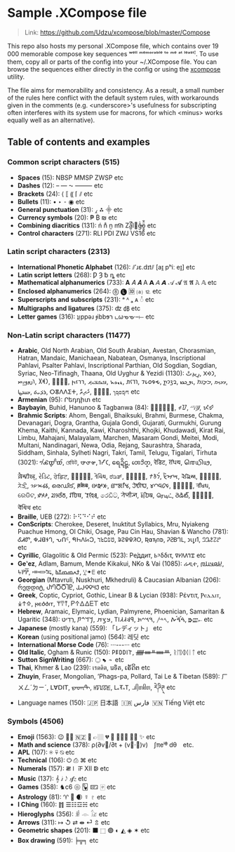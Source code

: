 
# Sample .XCompose file

> Link: https://github.com/Udzu/xcompose/blob/master/Compose

This repo also hosts my personal .XCompose file, which contains over 19 000 memorable compose key sequences ʷᵉˡˡ ᵐᵉᵐᵒʳᵃᵇˡᵉ ᵗᵒ ᵐᵉ ᵃᵗ ˡᵉᵃˢᵗꜝ. To use them, copy all or parts of the config into your ~/.XCompose file. You can browse the sequences either directly in the config or using the [xcompose](https://github.com/Udzu/xcompose/) utility.

The file aims for memorability and consistency. As a result, a small number of the rules here conflict with the default system rules, with workarounds given in the comments (e.g. \<underscore>'s usefulness for subscripting often interferes with its system use for macrons, for which \<minus> works equally well as an alternative).

## Table of contents and examples

### Common script characters (515)
* **Spaces** (15): NBSP MMSP ZWSP etc
* **Dashes** (12): – — ⁓ ⸻ etc
* **Brackets** (24): ⟨ ⟦ ⸨ ⌈ ⫽ etc
* **Bullets** (11): • ‣ ⁃ ◉ etc
* **General punctuation** (31): ⁁ ⁂ ⸎ etc
* **Currency symbols** (20): ₱ ₿ ₪ etc
* **Combining diacritics** (131): ń n̊ n̫ m͡n Zǎ̺̣͆̚l⃪ğ̶̍ö̱̰̥̂̃ etc
* **Control characters** (271): RLI PDI ZWJ VS16 etc

### Latin script characters (2313)
* **International Phonetic Alphabet** (126): ⫽ˈɹɛ.dɪt⫽ [aɪ̯ pʰiː eɪ̯] etc
* **Latin script letters** (268): Ƿ Ȝ ␢ ȵ etc
* **Mathematical alphanumerics** (733): 𝐀 𝐴 𝑨 A 𝗔 𝘈 𝘼 𝒜 𝓐 𝔄 𝕬 𝙰 𝔸 etc
* **Enclosed alphanumerics** (264): ⓼ 🅛 🆛 ⒜ ⒓ etc
* **Superscripts and subscripts** (231): ᵃ ᴬ ₐ ᴀ ◌ͣ etc
* **Multigraphs and ligatures** (375): ʣ ㏈ etc
* **Letter games** (316): ʇᴉppǝɹ ɟibbɘר டωᓀᓀ·–⟝ etc

### Non-Latin script characters (11477)
* **Arabic**, Old North Arabian, Old South Arabian, Avestan, Chorasmian, Hatran, Mandaic, Manichaean, Nabatean, Osmanya, Inscriptional Pahlavi, Psalter Pahlavi, Inscriptional Parthian, Old Sogdian, Sogdian, Syriac, Neo-Tifinagh, Thaana, Old Uyghur & Yezidi (1130): ⁧رِيدِتْ⁩, ⁧𐪇𐪕𐪉⁩, ⁧𐬭𐬈𐬛𐬌𐬙⁩, ⁧𐩧𐩵𐩩⁩, ⁧𐿂𐾴𐾺𐿄⁩, ⁧𐣣𐣣𐣩𐣵⁩, ⁧ࡓࡏࡃࡉࡕ⁩, ⁧𐫡𐫅𐫏𐫤⁩, ⁧𐢛𐢅𐢍𐢞⁩, 𐒇𐒗𐒆𐒘𐒂, ⁧𐭥𐭣𐭩𐭲⁩, ⁧𐮅𐮃𐮈𐮑⁩, ⁧𐭓𐭃𐭉𐭕⁩, ⁧𐼘𐼘𐼊𐼚⁩, ⁧𐽀𐼲𐼷𐽂⁩, ⁧ܪܕ݁ܝܬ݁⁩, ⵔⴻⴷⴷⵉⵜ, ⁧ރެދިތް⁩, ⁧𐽾𐽲𐽶𐾀⁩, ⁧𐺎𐺩𐺋𐺨𐺕⁩ etc
* **Armenian** (95): Րեդդիտ etc
* **Baybayin**, Buhid, Hanunoo & Tagbanwa (84): ᜍᜒᜇᜒᜆ᜔, ᝍᝒᝇᝒ, ᜭᜲᜧᜲᜦ᜴, ᝮᝲᝧᝲ
* **Brahmic Scripts**: Ahom, Bengali, Bhaiksuki, Brahmi, Burmese, Chakma, Devanagari, Dogra, Grantha, Gujala Gondi, Gujarati, Gurmukhi, Gurung Khema, Kaithi, Kannada, Kawi, Kharoshthi, Khojki, Khudawadi, Kirat Rai, Limbu, Mahajani, Malayalam, Marchen, Masaram Gondi, Meitei, Modi, Multani, Nandinagari, Newa, Odia, Rejang, Saurashtra, Sharada, Siddham, Sinhala, Sylheti Nagri, Takri, Tamil, Telugu, Tigalari, Tirhuta (3021): 𑜍𑜦𑜔𑜢𑜌𑜫, রেডিট, 𑰨𑰸𑰠𑰰𑰞, 𑀭𑁂𑀟𑀺𑀝, ရေဍိဋ္, 𑄢𑄬𑄘𑄨𑄖𑄳, रेडिट, 𑠤𑠳𑠜𑠭𑠚, 𑌰𑍇𑌧𑌿𑌥, 𑶈𑶐𑵹𑶋𑵴𑶗, રેડિટ, ਰੇਡਿਟ, 𖄛𖄣𖄓𖄟𖄑, 𑂩𑂵𑂡𑂱𑂟, ರೆಡಿತ್, 𑼬𑼾𑼤𑼶𑼢, ⁧𐨪𐨅𐨢𐨁𐨠⁩, 𑈦𑈰𑈝𑈭𑈚, 𑋙𑋥𑋐𑋡𑋎, 𖵝𖵧𖵕𖵤𖵓, ᤖᤧᤍᤡᤳ, 𑅭𑅓𑅦𑅑𑅟, രെഡിട്, 𑲊𑲳𑱼𑲱𑱻, 𑴦𑴺𑴞𑴲𑴜, ꯔꯦꯗꯤꯠ, 𑘨𑘹𑘠𑘱𑘞, 𑊢𑊃𑊙𑊁𑊗, 𑧈𑧚𑧀𑧒𑦾, 𑐬𑐾𑐢𑐶𑐠, ରେଡିଟ, ꤽꥉꤴꥇꤳ, ꢬꢾꢞꢶꢜ, 𑆫𑆼𑆣𑆴𑆡, 𑖨𑖸𑖠𑖰𑖞, රෙඩිට්, ꠞꠦꠗꠤꠕ, 𑚤𑚲𑚜𑚮𑚚, ரெடிட், రెడిట్, 𑎬𑏂𑎤𑎹𑎢, 𑒩𑒺𑒡𑒱𑒟 etc
* **Braille**, UEB (272): ⠗⠫⠙⠊⠞ etc
* **ConScripts**: Cherokee, Deseret, Inuktitut Syllabics, Mru, Nyiakeng Puachue Hmong, Ol Chiki, Osage, Pau Cin Hau, Shavian & Wancho (781): ᎴᏗᏛ, 𐐡𐐇𐐔𐐆𐐓, ᕃᑎᑦ, 𖩓𖩘𖩅𖩊𖩀, 𞄣𞄪𞄏𞄦𞄃, ᱨᱮᱫᱫᱤᱛ, 𐒴𐓟𐓵𐓣𐓰, 𑫒𑫖𑫄𑫗𑫎, 𐑮𐑧𐑛𐑦𐑑, 𞋗𞋛𞋄𞋜𞋋 etc
* **Cyrillic**, Glagolitic & Old Permic (523): Ре́ддит, Ⱃⰵδδιτ, 𐍠𐍔𐍓𐍓𐍙𐍢 etc
* **Geʽez**, Adlam, Bamum, Mende Kikakui, NKo & Vai (1085): ሬዲተ, ⁧𞤈𞤫𞤣𞤭𞤼⁩, ꚥꛤꛤ꛱, ⁧𞠺𞠾𞡊⁩, ⁧ߙߍߘߘߌߕ⁩, ꗸꔹꗋ etc
* **Georgian** (Mtavruli, Nuskhuri, Mkhedruli) & Caucasian Albanian (206): რედდიტ, ႰႤႣႣႨႲ, 𐕙𐔴𐔳𐔳𐔼𐔸 etc
* **Greek**, Coptic, Cypriot, Gothic, Linear B & Lycian (938): Ρέντιτ, Ⲣⲉⲇⲇⲓⲧ, ⁧𐠤𐠯𐠮⁩, 𐍂𐌴𐌳𐌳𐌹𐍄, 𐀩𐀇𐀵, 𐊕𐊁𐊅𐊅𐊆𐊗 etc
* **Hebrew**, Aramaic, Elymaic, Lydian, Palmyrene, Phoenician, Samaritan & Ugaritic (348): ⁧רֶדִיט⁩, ⁧𐡓𐡃𐡉𐡕⁩, ⁧𐿳𐿣𐿵⁩, ⁧𐤭𐤤𐤣𐤣𐤦𐤯⁩, ⁧𐡴𐡣𐡩𐡶⁩, ⁧𐤓𐤃𐤕⁩, ⁧ࠓࠝࠃࠪࠕ⁩, 𐎗𐎄𐎚 etc
* **Japanese** (mostly kana) (559): 「レディット」 etc
* **Korean** (using positional jamo) (564): 레딧 etc
* **International Morse Code** (76): ···---··· etc
* **Old Italic**, Ogham & Runic (150): 𐌓𐌄𐌃𐌃𐌉𐌕, ᚏᚓᚇᚔᚈ, ᚱᛖᛞᛞᛁᛏ etc
* **Sutton SignWriting** (667): 𝧿𝨾𝡇𝪜𝪡𝦈𝪪 etc
* **Thai**, Khmer & Lao (239): เรดดิต, រេទិត, ເຣັດິຕ etc
* **Zhuyin**, Fraser, Mongolian, ʼPhags-pa, Pollard, Tai Le & Tibetan (589): ㄏㄨㄥˊㄉㄧˊ, ꓡꓯꓓꓲꓔ, ᠷᠡᠳᠢᠲ, ꡘꡠꡊꡞꡈ, 𖼖𖽝𖼋𖽡𖼊, ᥘᥦᥖᥤᥖ, རེཌིཊ྄ etc
* Language names (150): 🇯🇵 日本語 🇮🇷 ⁧فارس⁩ 🇻🇳 Tiếng Việt etc

### Symbols (4506)
* **Emoji** (1563): 😉 👌🏾 🇳🇿 🫡 👉🏼 💔 🤣 🤦🏽‍♀️ 🏳️‍⚧️ ✨ etc
* **Math and science** (378): ρ(∂v⃗/∂t + (v⃗·∇)v) ∫πeⁱᶿ dθ etc.
* **APL** (107): ⍟ ⍫ ⍉ etc
* **Technical** (106): ⏻ ⎙ ⌘ etc
* **Numerals** (157): 𝍸𝍷 𝍵 Ⅻ ↁ etc
* **Music** (137): 𝄞 𝅗𝅨𝅥 𝅃𝅥𝅮 𝆍𝆑𝆎 etc
* **Games** (358): ♞c6 🩡 🂽 🁖 🀄︎ etc
* **Astrology** (81): ♈ 🐉 🌒 ☿ ♇ etc
* **I Ching** (160): ䷇ ☰☷☲☵ etc
* **Hieroglyphs** (356): 𓁖 𓁹 𓃠 etc
* **Arrows** (311): ↦ ↺ ⇄ ⇼ ⏎ ⇬ etc
* **Geometric shapes** (201): ⬛ ⬚ 🟣 ◐ ◭ ◈ ✶ etc
* **Box drawing** (591): ╞╦╕ etc

